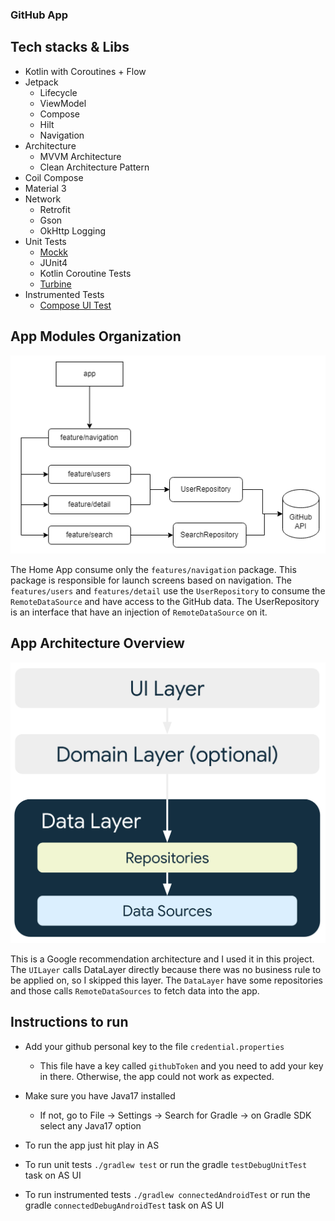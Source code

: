 ### GitHub App

## Tech stacks & Libs

- Kotlin with Coroutines + Flow
- Jetpack
    - Lifecycle
    - ViewModel
    - Compose
    - Hilt
    - Navigation
- Architecture
    - MVVM Architecture
    - Clean Architecture Pattern
- Coil Compose
- Material 3
- Network
  - Retrofit
  - Gson
  - OkHttp Logging
- Unit Tests
  - [Mockk](https://mockk.io/ANDROID.html)
  - JUnit4
  - Kotlin Coroutine Tests
  - [Turbine](https://github.com/cashapp/turbine)
- Instrumented Tests
  - [Compose UI Test](https://developer.android.com/jetpack/compose/testing)

## App Modules Organization

![app_architecture](img/github-app.png)

The Home App consume only the `features/navigation` package. This package is responsible for launch screens based on navigation.
The `features/users` and `features/detail` use the `UserRepository` to consume the `RemoteDataSource` and have access to the GitHub data.
The UserRepository is an interface that have an injection of `RemoteDataSource` on it.

## App Architecture Overview

![app_arch_overview](img/mad-arch-overview-data.png)

This is a Google recommendation architecture and I used it in this project.
The `UILayer` calls DataLayer directly because there was no business rule to be applied on, so I skipped this layer.
The `DataLayer` have some repositories and those calls `RemoteDataSources` to fetch data into the app.

## Instructions to run

- Add your github personal key to the file `credential.properties`
  - This file have a key called `githubToken` and you need to add your key in there. Otherwise, the app could not work as expected.

- Make sure you have Java17 installed
  - If not, go to File -> Settings -> Search for Gradle -> on Gradle SDK select any Java17 option
- To run the app just hit play in AS
- To run unit tests `./gradlew test` or run the gradle `testDebugUnitTest` task on AS UI 
- To run instrumented tests `./gradlew connectedAndroidTest` or run the gradle `connectedDebugAndroidTest` task on AS UI

